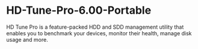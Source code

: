 # HD-Tune-Pro-6.00-Portable
HD Tune Pro is a feature-packed HDD and SDD management utility that enables you to benchmark your devices, monitor their health, manage disk usage and more.
